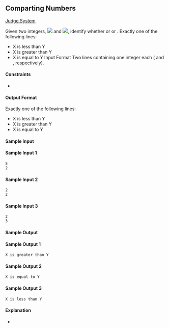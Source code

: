 ## Comparting Numbers

[Judge System](https://www.hackerrank.com/challenges/bash-tutorials---comparing-numbers/problem)

Given two integers, <img src="https://latex.codecogs.com/svg.latex?\Large&space;X"> and <img src="https://latex.codecogs.com/svg.latex?\Large&space;Y">, identify whether  or  or .
Exactly one of the following lines: 
- X is less than Y 
- X is greater than Y 
- X is equal to Y
Input Format
Two lines containing one integer each ( and , respectively).

#### Constraints

-

#### Output Format

Exactly one of the following lines:<br>
- X is less than Y<br>
- X is greater than Y<br>
- X is equal to Y<br>
#### Sample Input
#### Sample Input 1
```
5  
2  
```
#### Sample Input 2
```
2
2
```
#### Sample Input 3
```
2
3
```
#### Sample Output

#### Sample Output 1
```
X is greater than Y
```
#### Sample Output 2
```
X is equal to Y  
```
#### Sample Output 3
```
X is less than Y  
```
#### Explanation
-
